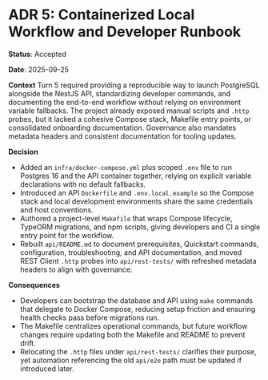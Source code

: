 # ADR 5: Containerized Local Workflow and Developer Runbook

**Status**: Accepted

**Date**: 2025-09-25

**Context**
Turn 5 required providing a reproducible way to launch PostgreSQL alongside the NestJS API, standardizing developer commands, and documenting the end-to-end workflow without relying on environment variable fallbacks. The project already exposed manual scripts and `.http` probes, but it lacked a cohesive Compose stack, Makefile entry points, or consolidated onboarding documentation. Governance also mandates metadata headers and consistent documentation for tooling updates.

**Decision**
- Added an `infra/docker-compose.yml` plus scoped `.env` file to run Postgres 16 and the API container together, relying on explicit variable declarations with no default fallbacks.
- Introduced an API `Dockerfile` and `.env.local.example` so the Compose stack and local development environments share the same credentials and host conventions.
- Authored a project-level `Makefile` that wraps Compose lifecycle, TypeORM migrations, and npm scripts, giving developers and CI a single entry point for the workflow.
- Rebuilt `api/README.md` to document prerequisites, Quickstart commands, configuration, troubleshooting, and API documentation, and moved REST Client `.http` probes into `api/rest-tests/` with refreshed metadata headers to align with governance.

**Consequences**
- Developers can bootstrap the database and API using `make` commands that delegate to Docker Compose, reducing setup friction and ensuring health checks pass before migrations run.
- The Makefile centralizes operational commands, but future workflow changes require updating both the Makefile and README to prevent drift.
- Relocating the `.http` files under `api/rest-tests/` clarifies their purpose, yet automation referencing the old `api/e2e` path must be updated if introduced later.
